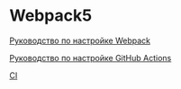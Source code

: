 # Webpack5

[Руководство по настройке Webpack](https://webpack.js.org/guides/)

[Руководство по настройке GitHub Actions](https://docs.github.com/en/actions/quickstart)

[CI](https://github.com/Pavka16/Working-environment-ajs/actions/workflows/web.yml/badge.svg)